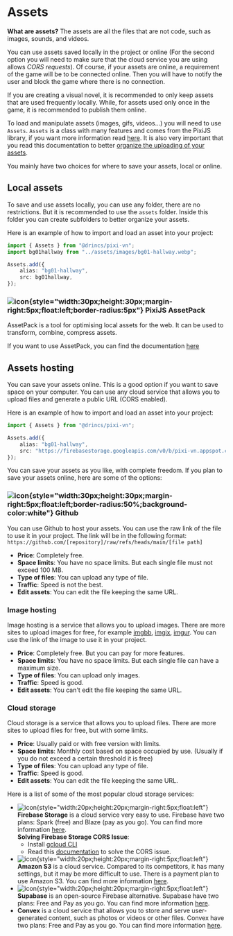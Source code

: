 # Assets

**What are assets?** The assets are all the files that are not code, such as images, sounds, and videos.

You can use assets saved locally in the project or online (For the second option you will need to make sure that the cloud service you are using allows _CORS requests_). Of course, if your assets are online, a requirement of the game will be to be connected online. Then you will have to notify the user and block the game where there is no connection.

If you are creating a visual novel, it is recommended to only keep assets that are used frequently locally. While, for assets used only once in the game, it is recommended to publish them online.

To load and manipulate assets (images, gifs, videos...) you will need to use `Assets`. `Assets` is a class with many features and comes from the PixiJS library, if you want more information read [here](https://pixijs.com/8.x/guides/components/assets). It is also very important that you read this documentation to better [organize the uploading of your assets](/start/assets-management.md).

You mainly have two choices for where to save your assets, local or online.

## Local assets

To save and use assets locally, you can use any folder, there are no restrictions. But it is recommended to use the `assets` folder. Inside this folder you can create subfolders to better organize your assets.

Here is an example of how to import and load an asset into your project:

```ts [/utils/assets.ts]
import { Assets } from "@drincs/pixi-vn";
import bg01hallway from "../assets/images/bg01-hallway.webp";

Assets.add({
    alias: "bg01-hallway",
    src: bg01hallway,
});
```

### ![icon](/pixijs-assetpack.svg){style="width:30px;height:30px;margin-right:5px;float:left;border-radius:5px"} PixiJS AssetPack

AssetPack is a tool for optimising local assets for the web. It can be used to transform, combine, compress assets.

If you want to use AssetPack, you can find the documentation [here](https://pixijs.io/assetpack)

## Assets hosting

You can save your assets online. This is a good option if you want to save space on your computer. You can use any cloud service that allows you to upload files and generate a public URL (CORS enabled).

Here is an example of how to import and load an asset into your project:

```ts [/utils/assets.ts]
import { Assets } from "@drincs/pixi-vn";

Assets.add({
    alias: "bg01-hallway",
    src: "https://firebasestorage.googleapis.com/v0/b/pixi-vn.appspot.com/o/public%2Fbreakdown%2Fbg01-hallway.webp?alt=media",
});
```

You can save your assets as you like, with complete freedom. If you plan to save your assets online, here are some of the options:

### ![icon](/github.svg){style="width:30px;height:30px;margin-right:5px;float:left;border-radius:50%;background-color:white"} Github

You can use Github to host your assets. You can use the raw link of the file to use it in your project. The link will be in the following format: `https://github.com/[repository]/raw/refs/heads/main/[file path]`

- **Price**: Completely free.
- **Space limits**: You have no space limits. But each single file must not exceed 100 MB.
- **Type of files**: You can upload any type of file.
- **Traffic**: Speed is not the best.
- **Edit assets**: You can edit the file keeping the same URL.

### Image hosting

Image hosting is a service that allows you to upload images. There are more sites to upload images for free, for example [imgbb](https://imgbb.com/), [imgix](https://www.imgix.com/), [imgur](https://imgur.com/). You can use the link of the image to use it in your project.

- **Price**: Completely free. But you can pay for more features.
- **Space limits**: You have no space limits. But each single file can have a maximum size.
- **Type of files**: You can upload only images.
- **Traffic**: Speed is good.
- **Edit assets**: You can't edit the file keeping the same URL.

### Cloud storage

Cloud storage is a service that allows you to upload files. There are more sites to upload files for free, but with some limits.

- **Price**: Usually paid or with free version with limits.
- **Space limits**: Monthly cost based on space occupied by use. (Usually if you do not exceed a certain threshold it is free)
- **Type of files**: You can upload any type of file.
- **Traffic**: Speed is good.
- **Edit assets**: You can edit the file keeping the same URL.

Here is a list of some of the most popular cloud storage services:

- ![icon](/firebase.svg){style="width:20px;height:20px;margin-right:5px;float:left"} **Firebase Storage** is a cloud service very easy to use. Firebase have two plans: Spark (free) and Blaze (pay as you go). You can find more information [here](https://firebase.google.com/pricing).\
  **Solving Firebase Storage CORS Issue**:
  - Install [gcloud CLI](https://cloud.google.com/sdk/docs/install)
  - Read this [documentation](https://medium.com/@we.viavek/setting-cors-in-firebase-19a2cce2fe28) to solve the CORS issue.
- ![icon](/aws.svg){style="width:20px;height:20px;margin-right:5px;float:left"} **Amazon S3** is a cloud service. Compared to its competitors, it has many settings, but it may be more difficult to use. There is a payment plan to use Amazon S3. You can find more information [here](https://aws.amazon.com/s3/pricing/).
- ![icon](/supabase.svg){style="width:20px;height:20px;margin-right:5px;float:left"} **Supabase** is an open-source Firebase alternative. Supabase have two plans: Free and Pay as you go. You can find more information [here](https://supabase.io/pricing).
- **Convex** is a cloud service that allows you to store and serve user-generated content, such as photos or videos or other files. Convex have two plans: Free and Pay as you go. You can find more information [here](https://www.convex.dev/pricing).
